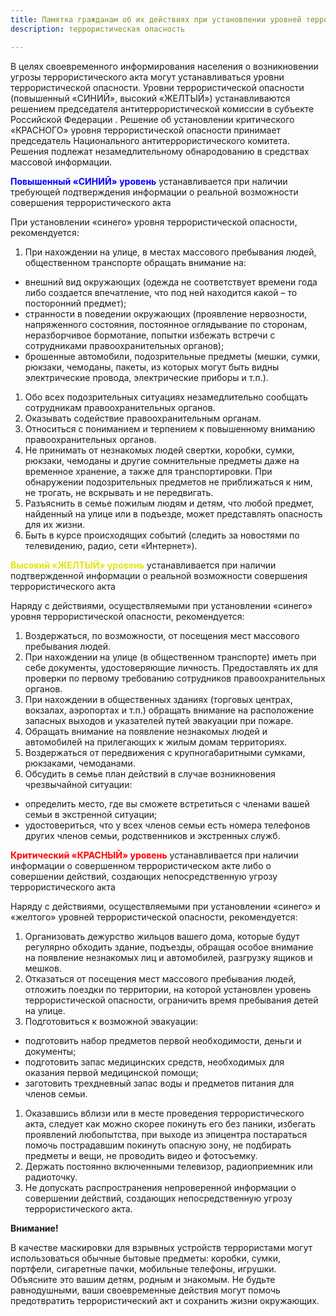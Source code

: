 ```yaml
---
title: Памятка гражданам об их действиях при установлении уровней террористической опасности
description: террористическая опасность

---
```

В целях своевременного информирования населения о возникновении угрозы террористического акта могут устанавливаться уровни террористической опасности.
Уровни террористической опасности (повышенный «СИНИЙ», высокий «ЖЕЛТЫЙ») устанавливаются решением председателя антитеррористической комиссии в субъекте Российской Федерации .
Решение об установлении критического «КРАСНОГО» уровня террористической опасности принимает председатель Национального антитеррористического комитета.
Решения подлежат незамедлительному обнародованию в средствах массовой информации.

<b style="color:blue;">Повышенный «СИНИЙ» уровень</b>
устанавливается при наличии требующей подтверждения информации о реальной возможности совершения террористического акта

При установлении «синего» уровня террористической опасности, рекомендуется:

1. При нахождении на улице, в местах массового пребывания людей, общественном транспорте обращать внимание на:
* внешний вид окружающих (одежда не соответствует времени года либо создается впечатление, что под ней находится какой – то посторонний предмет);
* странности в поведении окружающих (проявление нервозности, напряженного состояния, постоянное оглядывание по сторонам, неразборчивое бормотание, попытки избежать встречи с сотрудниками правоохранительных органов);
* брошенные автомобили, подозрительные предметы (мешки, сумки, рюкзаки, чемоданы, пакеты, из которых могут быть видны электрические провода, электрические приборы и т.п.).
1. Обо всех подозрительных ситуациях незамедлительно сообщать сотрудникам правоохранительных органов.
1. Оказывать содействие правоохранительным органам.
1. Относиться с пониманием и терпением к повышенному вниманию правоохранительных органов.
1. Не принимать от незнакомых людей свертки, коробки, сумки, рюкзаки, чемоданы и другие сомнительные предметы даже на временное хранение, а также для транспортировки. При обнаружении подозрительных предметов не приближаться к ним, не трогать, не вскрывать и не передвигать.
1. Разъяснить в семье пожилым людям и детям, что любой предмет, найденный на улице или в подъезде, может представлять опасность для их жизни.
1. Быть в курсе происходящих событий (следить за новостями по телевидению, радио, сети «Интернет»).

<b style="color:#e4e40d;">Высокий «ЖЕЛТЫЙ» уровень</b> устанавливается при наличии подтвержденной информации о реальной возможности совершения террористического акта

Наряду с действиями, осуществляемыми при установлении «синего» уровня террористической опасности, рекомендуется:

1. Воздержаться, по возможности, от посещения мест массового пребывания людей.
1. При нахождении на улице (в общественном транспорте) иметь при себе документы, удостоверяющие личность. Предоставлять их для проверки по первому требованию сотрудников правоохранительных органов.
1. При нахождении в общественных зданиях (торговых центрах, вокзалах, аэропортах и т.п.) обращать внимание на расположение запасных выходов и указателей путей эвакуации при пожаре.
1. Обращать внимание на появление незнакомых людей и автомобилей на прилегающих к жилым домам территориях.
1. Воздержаться от передвижения с крупногабаритными сумками, рюкзаками, чемоданами.
1. Обсудить в семье план действий в случае возникновения чрезвычайной ситуации:
* определить место, где вы сможете встретиться с членами вашей семьи в экстренной ситуации;
* удостовериться, что у всех членов семьи есть номера телефонов других членов семьи, родственников и экстренных служб.

<b style="color:red;">Критический «КРАСНЫЙ» уровень</b> устанавливается при наличии информации о совершенном террористическом акте либо о совершении действий, создающих непосредственную угрозу террористического акта

Наряду с действиями, осуществляемыми при установлении «синего» и «желтого» уровней террористической опасности, рекомендуется:

1. Организовать дежурство жильцов вашего дома, которые будут регулярно обходить здание, подъезды, обращая особое внимание на появление незнакомых лиц и автомобилей, разгрузку ящиков и мешков.
1. Отказаться от посещения мест массового пребывания людей, отложить поездки по территории, на которой установлен уровень террористической опасности, ограничить время пребывания детей на улице.
1. Подготовиться к возможной эвакуации:
* подготовить набор предметов первой необходимости, деньги и документы;
* подготовить запас медицинских средств, необходимых для оказания первой медицинской помощи;
* заготовить трехдневный запас воды и предметов питания для членов семьи.
1. Оказавшись вблизи или в месте проведения террористического акта, следует как можно скорее покинуть его без паники, избегать проявлений любопытства, при выходе из эпицентра постараться помочь пострадавшим покинуть опасную зону, не подбирать предметы и вещи, не проводить видео и фотосъемку.
1. Держать постоянно включенными телевизор, радиоприемник или радиоточку.
1. Не допускать распространения непроверенной информации о совершении действий, создающих непосредственную угрозу террористического акта.

**Внимание!**

В качестве маскировки для взрывных устройств террористами могут использоваться обычные бытовые предметы: коробки, сумки, портфели, сигаретные пачки, мобильные телефоны, игрушки.
Объясните это вашим детям, родным и знакомым.
Не будьте равнодушными, ваши своевременные действия могут помочь предотвратить террористический акт и сохранить жизни окружающих.